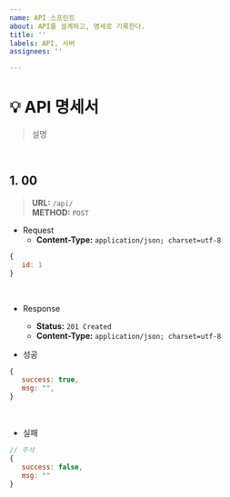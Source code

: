 ```yaml
---
name: API 스프린트
about: API를 설계하고, 명세로 기록한다.
title: ''
labels: API, 서버
assignees: ''

---
```


# 💡 API 명세서
> 설명

<br>

## 1. 00
> **URL:** ```/api/```  
**METHOD:** ```POST```

* Request
   * **Content-Type:** ```application/json; charset=utf-8```
```js
{
   id: 1
}
```

<br>

* Response
   * **Status:** ```201 Created```
   * **Content-Type:** ```application/json; charset=utf-8```

* 성공
```js
{
   success: true,
   msg: "",
}
```

<br>

* 실패
```js
// 주석
{
   success: false,
   msg: ""
}
```

<br>
<br>
